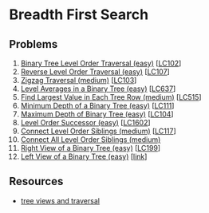# Breadth First Search

## Problems

1. [Binary Tree Level Order Traversal (easy)](Binary-Tree-Level-Order-Traversal-(easy).py)
[[LC102](https://leetcode.com/problems/binary-tree-level-order-traversal/)]
1. [Reverse Level Order Traversal (easy)](Reverse-Level-Order-Traversal-(easy).py)
[[LC107](https://leetcode.com/problems/binary-tree-level-order-traversal-ii/)]
1. [Zigzag Traversal (medium)](Zigzag-Traversal-(medium).py)
[[LC103](https://leetcode.com/problems/binary-tree-zigzag-level-order-traversal/)]
1. [Level Averages in a Binary Tree (easy)](Level-Averages-in-a-Binary-Tree-(easy).py)
[[LC637](https://leetcode.com/problems/average-of-levels-in-binary-tree/)]
1. [Find Largest Value in Each Tree Row (medium)](Find-Largest-Value-in-Each-Tree-Row-(medium).py)
[[LC515](https://leetcode.com/problems/find-largest-value-in-each-tree-row/)]
1. [Minimum Depth of a Binary Tree (easy)](Minimum-Depth-of-a-Binary-Tree-(easy).py)
[[LC111](https://leetcode.com/problems/minimum-depth-of-binary-tree/)]
1. [Maximum Depth of Binary Tree (easy)](Maximum-Depth-of-Binary-Tree-(easy).py)
[[LC104](https://leetcode.com/problems/maximum-depth-of-binary-tree/)]
1. [Level Order Successor (easy)](Level-Order-Successor-(easy).py)
[[LC1602](https://leetcode.com/problems/find-nearest-right-node-in-binary-tree/)]
1. [Connect Level Order Siblings (medium)](Connect-Level-Order-Siblings-(medium).py)
[[LC117](https://leetcode.com/problems/populating-next-right-pointers-in-each-node/)]
1. [Connect All Level Order Siblings (medium)](Connect-All-Level-Order-Siblings-(medium).py)
1. [Right View of a Binary Tree (easy)](Right-View-of-a-Binary-Tree-(easy).py)
[[LC199](https://leetcode.com/problems/binary-tree-right-side-view/)]
1. [Left View of a Binary Tree (easy)](Left-View-of-a-Binary-Tree-(easy).py)
[[link](https://www.techiedelight.com/print-left-view-of-binary-tree)]


## Resources 

- [tree views and traversal](https://leetcode.com/discuss/general-discussion/1094690/views-and-traversal-of-binary-tree-important-topics-must-read)
